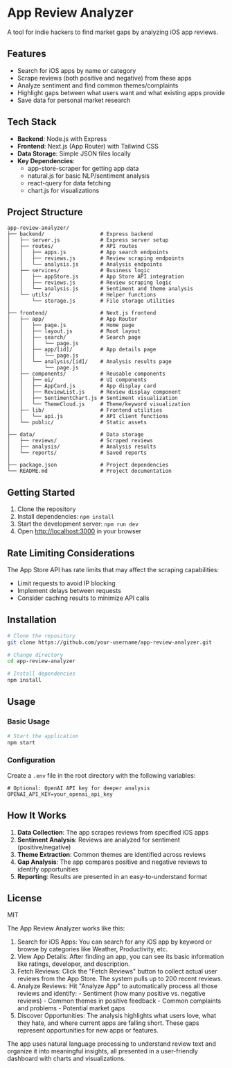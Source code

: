 # App Review Analyzer

A tool for indie hackers to find market gaps by analyzing iOS app reviews.

## Features

- Search for iOS apps by name or category
- Scrape reviews (both positive and negative) from these apps
- Analyze sentiment and find common themes/complaints
- Highlight gaps between what users want and what existing apps provide
- Save data for personal market research

## Tech Stack

- **Backend**: Node.js with Express
- **Frontend**: Next.js (App Router) with Tailwind CSS
- **Data Storage**: Simple JSON files locally
- **Key Dependencies**:
  - app-store-scraper for getting app data
  - natural.js for basic NLP/sentiment analysis
  - react-query for data fetching
  - chart.js for visualizations

## Project Structure

```
app-review-analyzer/
├── backend/                  # Express backend
│   ├── server.js             # Express server setup
│   ├── routes/               # API routes
│   │   ├── apps.js           # App search endpoints
│   │   ├── reviews.js        # Review scraping endpoints
│   │   └── analysis.js       # Analysis endpoints
│   ├── services/             # Business logic
│   │   ├── appStore.js       # App Store API integration
│   │   ├── reviews.js        # Review scraping logic
│   │   └── analysis.js       # Sentiment and theme analysis
│   └── utils/                # Helper functions
│       └── storage.js        # File storage utilities
│
├── frontend/                 # Next.js frontend
│   ├── app/                  # App Router
│   │   ├── page.js           # Home page
│   │   ├── layout.js         # Root layout
│   │   ├── search/           # Search page
│   │   │   └── page.js
│   │   ├── app/[id]/         # App details page
│   │   │   └── page.js
│   │   └── analysis/[id]/    # Analysis results page
│   │       └── page.js
│   ├── components/           # Reusable components
│   │   ├── ui/               # UI components
│   │   ├── AppCard.js        # App display card
│   │   ├── ReviewList.js     # Review display component
│   │   ├── SentimentChart.js # Sentiment visualization
│   │   └── ThemeCloud.js     # Theme/keyword visualization
│   ├── lib/                  # Frontend utilities
│   │   └── api.js            # API client functions
│   └── public/               # Static assets
│
├── data/                     # Data storage
│   ├── reviews/              # Scraped reviews
│   ├── analysis/             # Analysis results
│   └── reports/              # Saved reports
│
├── package.json              # Project dependencies
└── README.md                 # Project documentation
```

## Getting Started

1. Clone the repository
2. Install dependencies: `npm install`
3. Start the development server: `npm run dev`
4. Open [http://localhost:3000](http://localhost:3000) in your browser

## Rate Limiting Considerations

The App Store API has rate limits that may affect the scraping capabilities:
- Limit requests to avoid IP blocking
- Implement delays between requests
- Consider caching results to minimize API calls

## Installation

```bash
# Clone the repository
git clone https://github.com/your-username/app-review-analyzer.git

# Change directory
cd app-review-analyzer

# Install dependencies
npm install
```

## Usage

### Basic Usage

```bash
# Start the application
npm start
```

### Configuration

Create a `.env` file in the root directory with the following variables:

```
# Optional: OpenAI API key for deeper analysis
OPENAI_API_KEY=your_openai_api_key
```

## How It Works

1. **Data Collection**: The app scrapes reviews from specified iOS apps
2. **Sentiment Analysis**: Reviews are analyzed for sentiment (positive/negative)
3. **Theme Extraction**: Common themes are identified across reviews
4. **Gap Analysis**: The app compares positive and negative reviews to identify opportunities
5. **Reporting**: Results are presented in an easy-to-understand format

## License

MIT


The App Review Analyzer works like this:

  1. Search for iOS Apps: You can search for any iOS app by keyword or browse by
  categories like Weather, Productivity, etc.
  2. View App Details: After finding an app, you can see its basic information like
   ratings, developer, and description.
  3. Fetch Reviews: Click the "Fetch Reviews" button to collect actual user reviews
   from the App Store. The system pulls up to 200 recent reviews.
  4. Analyze Reviews: Hit "Analyze App" to automatically process all those reviews
  and identify:
    - Sentiment (how many positive vs. negative reviews)
    - Common themes in positive feedback
    - Common complaints and problems
    - Potential market gaps
  5. Discover Opportunities: The analysis highlights what users love, what they
  hate, and where current apps are falling short. These gaps represent
  opportunities for new apps or features.

  The app uses natural language processing to understand review text and organize
  it into meaningful insights, all presented in a user-friendly dashboard with
  charts and visualizations.